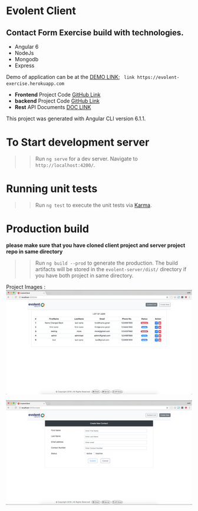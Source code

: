 # Evolent Client

## Contact Form Exercise build with technologies.
* Angular 6
* NodeJs
* Mongodb
* Express

Demo of application can be at the [DEMO LINK](https://evolent-exercise.herokuapp.com/);
 `` link https://evolent-exercise.herokuapp.com``

* **Frontend** Project Code  [GitHub Link](https://github.com/meanMonk/evolent-client)
* **backend** Project Code  [GitHub Link](https://github.com/meanMonk/evolent-server)
* **Rest** API Documents  [DOC LINK](https://evolent-exercise.herokuapp.com/api-docs)
  
This project was generated with Angular CLI version 6.1.1.

# To Start development server
>> Run `ng serve` for a dev server. Navigate to `http://localhost:4200/`.

# Running unit tests
>> Run `ng test` to execute the unit tests via [Karma](https://karma-runner.github.io).

# Production build

**__please make sure that you have cloned client project and server project repo in same directory__**

>> Run `ng build --prod` to generate the production. 
The build artifacts will be stored in the `evolent-server/dist/` directory if you have both project in same directory. 

Project Images : 
![Image of users list](list.png)

![Image of user create form](form.png)
